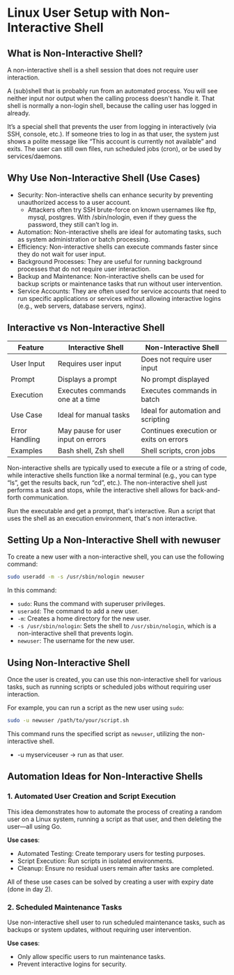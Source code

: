 # Linux User Setup with Non-Interactive Shell

## What is Non-Interactive Shell?
A non-interactive shell is a shell session that does not require user interaction.

A (sub)shell that is probably run from an automated process. You will see neither input nor output when the calling process doesn't handle it. That shell is normally a non-login shell, because the calling user has logged in already.

It’s a special shell that prevents the user from logging in interactively (via SSH, console, etc.). If someone tries to log in as that user, the system just shows a polite message like “This account is currently not available” and exits. The user can still own files, run scheduled jobs (cron), or be used by services/daemons.

## Why Use Non-Interactive Shell (Use Cases)
- Security: Non-interactive shells can enhance security by preventing unauthorized access to a user account.
  - Attackers often try SSH brute-force on known usernames like ftp, mysql, postgres.
    With /sbin/nologin, even if they guess the password, they still can’t log in.
- Automation: Non-interactive shells are ideal for automating tasks, such as system administration or batch processing.
- Efficiency: Non-interactive shells can execute commands faster since they do not wait for user input.
- Background Processes: They are useful for running background processes that do not require user interaction.
- Backup and Maintenance: Non-interactive shells can be used for backup scripts or maintenance tasks that run without user intervention.
- Service Accounts: They are often used for service accounts that need to run specific applications or services without allowing interactive logins (e.g., web servers, database servers, nginx).

## Interactive vs Non-Interactive Shell
| Feature               | Interactive Shell                     | Non-Interactive Shell                |
|-----------------------|--------------------------------------|-------------------------------------| 
| User Input            | Requires user input                   | Does not require user input         |
| Prompt                | Displays a prompt                     | No prompt displayed                  |
| Execution             | Executes commands one at a time       | Executes commands in batch           |
| Use Case              | Ideal for manual tasks                | Ideal for automation and scripting   |
| Error Handling        | May pause for user input on errors    | Continues execution or exits on errors |
| Examples              | Bash shell, Zsh shell                 | Shell scripts, cron jobs             |

Non-interactive shells are typically used to execute a file or a string of code, while interactive shells function like a normal terminal (e.g., you can type “ls”, get the results back, run “cd”, etc.). The non-interactive shell just performs a task and stops, while the interactive shell allows for back-and-forth communication.

Run the executable and get a prompt, that's interactive. Run a script that uses the shell as an execution environment, that's non interactive.

## Setting Up a Non-Interactive Shell with newuser
To create a new user with a non-interactive shell, you can use the following command:

```bash
sudo useradd -m -s /usr/sbin/nologin newuser
```
In this command:
- `sudo`: Runs the command with superuser privileges.
- `useradd`: The command to add a new user.
- `-m`: Creates a home directory for the new user.
- `-s /usr/sbin/nologin`: Sets the shell to `/usr/sbin/nologin`, which is a non-interactive shell that prevents login.
- `newuser`: The username for the new user.

## Using Non-Interactive Shell 
Once the user is created, you can use this non-interactive shell for various tasks, such as running scripts or scheduled jobs without requiring user interaction.

For example, you can run a script as the new user using `sudo`:

```bash
sudo -u newuser /path/to/your/script.sh
```
This command runs the specified script as `newuser`, utilizing the non-interactive shell.
- -u myserviceuser → run as that user.

## Automation Ideas for Non-Interactive Shells
### 1. Automated User Creation and Script Execution

  This idea demonstrates how to automate the process of creating a random user on a Linux system, running a script as that user, and then deleting the user—all using Go.

  **Use cases**:
  - Automated Testing: Create temporary users for testing purposes.
  - Script Execution: Run scripts in isolated environments.
  - Cleanup: Ensure no residual users remain after tasks are completed.

All of these use cases can be solved by creating a user with expiry date (done in day 2).

### 2. Scheduled Maintenance Tasks

  Use non-interactive shell user to run scheduled maintenance tasks, such as backups or system updates, without requiring user intervention.

  **Use cases**:
  - Only allow specific users to run maintenance tasks.
  - Prevent interactive logins for security.
